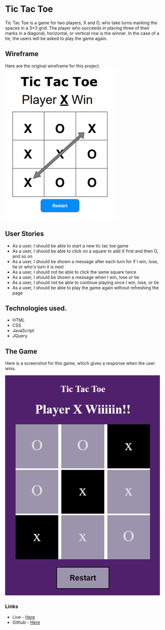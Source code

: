 # Tic Tac Toe

Tic Tac Toe is a game for two players, X and O, who take turns marking the spaces in a 3×3 grid. The player who succeeds in placing three of their marks in a diagonal, horizontal, or vertical row is the winner.  In the case of a tie, the users will be asked to play the game again.

## Wireframe
Here are the original wireframe for this project. 
<img src="img/tic_framwork.png">

## User Stories
* As a user, I should be able to start a new tic tac toe game
* As a user, I should be able to click on a square to add X first and then O, and so on
* As a user, I should be shown a message after each turn for if I win, lose, tie or who's turn it is next
* As a user, I should not be able to click the same square twice
* As a user, I should be shown a message when I win, lose or tie
* As a user, I should not be able to continue playing once I win, lose, or tie
* As a user, I should be able to play the game again without refreshing the page

## Technologies used.
* HTML
* CSS
* JavaScript
* JQuery

## The Game 
Here is a screenshot for this game, which gives a response when the user wins. 

<img src="img/game.png">

### Links
* Live - <a href= 'https://pages.git.generalassemb.ly/fatmahhelal/Tic-Tac-Toe-fatimah/'> Here </a>
* Github - <a href= 'https://git.generalassemb.ly/fatmahhelal/Tic-Tac-Toe-fatimah'> Here </a>